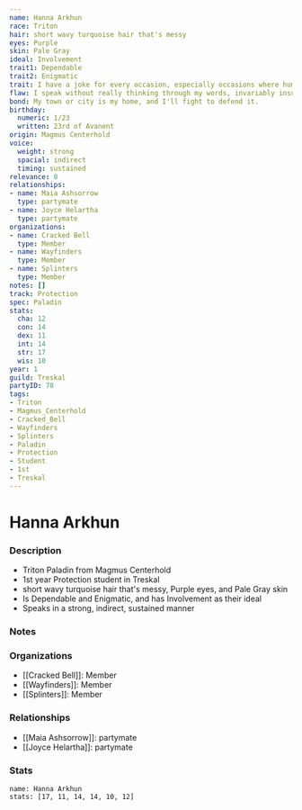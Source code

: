 ```yaml
---
name: Hanna Arkhun
race: Triton
hair: short wavy turquoise hair that's messy
eyes: Purple
skin: Pale Gray
ideal: Involvement
trait1: Dependable
trait2: Enigmatic
trait: I have a joke for every occasion, especially occasions where humor is inappropriate.
flaw: I speak without really thinking through my words, invariably insulting others.
bond: My town or city is my home, and I'll fight to defend it.
birthday:
  numeric: 1/23
  written: 23rd of Avanent
origin: Magmus Centerhold
voice:
  weight: strong
  spacial: indirect
  timing: sustained
relevance: 0
relationships:
- name: Maia Ashsorrow
  type: partymate
- name: Joyce Helartha
  type: partymate
organizations:
- name: Cracked Bell
  type: Member
- name: Wayfinders
  type: Member
- name: Splinters
  type: Member
notes: []
track: Protection
spec: Paladin
stats:
  cha: 12
  con: 14
  dex: 11
  int: 14
  str: 17
  wis: 10
year: 1
guild: Treskal
partyID: 78
tags:
- Triton
- Magmus_Centerhold
- Cracked_Bell
- Wayfinders
- Splinters
- Paladin
- Protection
- Student
- 1st
- Treskal
---
```

# Hanna Arkhun
### Description
- Triton Paladin from Magmus Centerhold
- 1st year Protection student in Treskal
- short wavy turquoise hair that's messy, Purple eyes, and Pale Gray skin
- Is Dependable and Enigmatic, and has Involvement as their ideal
- Speaks in a strong, indirect, sustained manner

### Notes

### Organizations
- [[Cracked Bell]]: Member
- [[Wayfinders]]: Member
- [[Splinters]]: Member

### Relationships
- [[Maia Ashsorrow]]: partymate
- [[Joyce Helartha]]: partymate

### Stats
```statblock
name: Hanna Arkhun
stats: [17, 11, 14, 14, 10, 12]
```